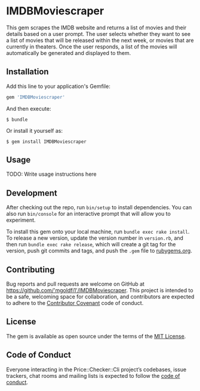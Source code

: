 # IMDBMoviescraper
  This gem scrapes the IMDB website and returns a list of movies and their details based on a user prompt.  The user selects whether they want to see a list of movies that will be released within the next week, or movies that are currently in theaters.  Once the user responds, a list of the movies will automatically be generated and displayed to them.

## Installation

Add this line to your application's Gemfile:

```ruby
gem 'IMDBMoviescraper'
```

And then execute:

    $ bundle

Or install it yourself as:

    $ gem install IMDBMoviescraper

## Usage

TODO: Write usage instructions here

## Development

After checking out the repo, run `bin/setup` to install dependencies. You can also run `bin/console` for an interactive prompt that will allow you to experiment.

To install this gem onto your local machine, run `bundle exec rake install`. To release a new version, update the version number in `version.rb`, and then run `bundle exec rake release`, which will create a git tag for the version, push git commits and tags, and push the `.gem` file to [rubygems.org](https://rubygems.org).

## Contributing

Bug reports and pull requests are welcome on GitHub at https://github.com/'mgoldfi1'/IMDBMoviescraper. This project is intended to be a safe, welcoming space for collaboration, and contributors are expected to adhere to the [Contributor Covenant](http://contributor-covenant.org) code of conduct.

## License

The gem is available as open source under the terms of the [MIT License](https://opensource.org/licenses/MIT).

## Code of Conduct

Everyone interacting in the Price::Checker::Cli project’s codebases, issue trackers, chat rooms and mailing lists is expected to follow the [code of conduct](https://github.com/'mgoldfi1'/IMDBMoviescraper/blob/master/CODE_OF_CONDUCT.md).
